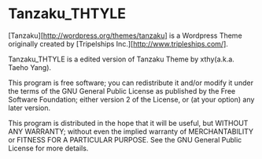 # Tanzaku_THTYLE  

[Tanzaku][http://wordpress.org/themes/tanzaku] is a Wordpress Theme originally created by [Tripelships Inc.][http://www.tripleships.com/].  

Tanzaku_THTYLE is a edited version of Tanzaku Theme by xthy(a.k.a. Taeho Yang).  

This program is free software; you can redistribute it and/or
modify it under the terms of the GNU General Public License
as published by the Free Software Foundation; either version 2
of the License, or (at your option) any later version.  

This program is distributed in the hope that it will be useful,
but WITHOUT ANY WARRANTY; without even the implied warranty of
MERCHANTABILITY or FITNESS FOR A PARTICULAR PURPOSE.  See the
GNU General Public License for more details.  